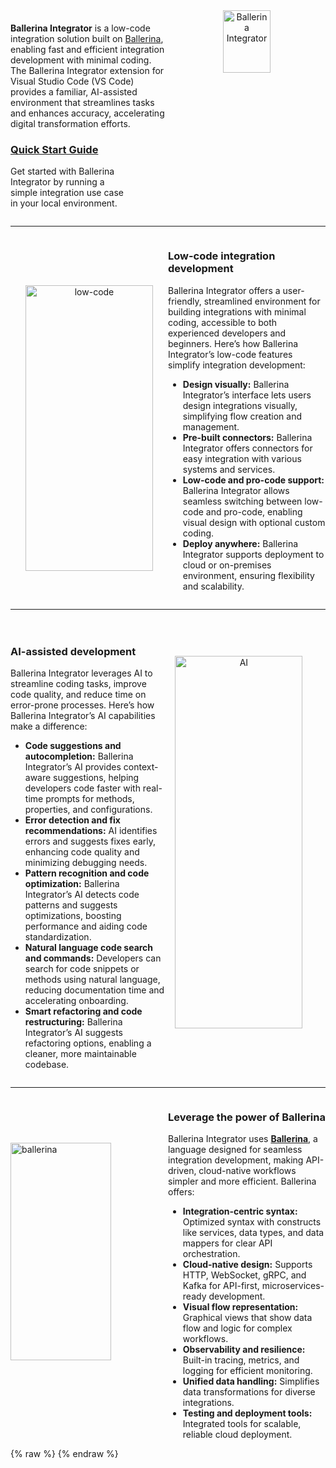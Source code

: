 <div class="homePage">
    <div class="section01">
        <div class="leftContent">
            <div class="about-home">
                <div>
                    <b>Ballerina Integrator</b> is a low-code integration solution built on <a href="https://ballerina.io">Ballerina</a>, enabling fast and efficient integration development with minimal coding. The Ballerina Integrator extension for Visual Studio Code (VS Code) provides a familiar, AI-assisted environment that streamlines tasks and enhances accuracy, accelerating digital transformation efforts.
                    <div style="width: 75%" class="linkSet2" onclick="location.href='{{base_path}}/get-started/quick-start-guide';">
                    <a href="get-started/quick-start-guide"><h3>Quick Start Guide </h3></a>
                        <p>
                        Get started with Ballerina Integrator by running a simple integration use case in your local environment.
                        </p>
                    </div>
                </div>
                <div  style="text-align:center">
                    <a href="{{base_path}}/assets/img/introduction/bi.png"><img src="{{base_path}}/assets/img/introduction/bi.png" alt="Ballerina Integrator" width="55%"></a>
                </div>
            </div>
        </div>
    </div>
    <hr class="rounded">
    <div class="section02">
        <div class="rightContent">
                <div class="about-home">
                    <div  style="text-align:center">
                        <a href="{{base_path}}/assets/img/introduction/low-code.png"><img src="{{base_path}}/assets/img/introduction/low-code.png" alt="low-code" width="90%" style="padding-top: 60px" ></a>
                    </div>
                    <div>
                        <h3>Low-code integration development</h3>
                        <p>
                            Ballerina Integrator offers a user-friendly, streamlined environment for building integrations with minimal coding, accessible to both experienced developers and beginners. Here’s how Ballerina Integrator’s low-code features simplify integration development:
                        </p>
                        <ul>
                            <li><b>Design visually:</b> Ballerina Integrator’s interface lets users design integrations visually, simplifying flow creation and management.</li>
                            <li><b>Pre-built connectors:</b> Ballerina Integrator offers connectors for easy integration with various systems and services.</li>
                            <li><b>Low-code and pro-code support:</b> Ballerina Integrator allows seamless switching between low-code and pro-code, enabling visual design with optional custom coding. </li>
                            <li><b>Deploy anywhere:</b> Ballerina Integrator supports deployment to cloud or on-premises environment, ensuring flexibility and scalability.</li>
                        </ul>
                    </div>
                </div>
        </div>
    </div>
     <hr class="rounded">
     <div class="section02">
        <div class="leftContent">
                <div class="about-home">
                    <div>
                        <h3>AI-assisted development</h3>
                        <p>
                            Ballerina Integrator leverages AI to streamline coding tasks, improve code quality, and reduce time on error-prone processes. Here’s how Ballerina Integrator’s AI capabilities make a difference:
                        </p>
                        <ul>
                            <li><b>Code suggestions and autocompletion:</b> Ballerina Integrator’s AI provides context-aware suggestions, helping developers code faster with real-time prompts for methods, properties, and configurations.</li>
                            <li><b>Error detection and fix recommendations:</b> AI identifies errors and suggests fixes early, enhancing code quality and minimizing debugging needs.</li>
                            <li><b>Pattern recognition and code optimization:</b> Ballerina Integrator’s AI detects code patterns and suggests optimizations, boosting performance and aiding code standardization.</li>
                            <li><b>Natural language code search and commands:</b> Developers can search for code snippets or methods using natural language, reducing documentation time and accelerating onboarding.</li>
                            <li><b>Smart refactoring and code restructuring:</b> Ballerina Integrator’s AI suggests refactoring options, enabling a cleaner, more maintainable codebase.</li>
                        </ul>
                    </div>
                    <div  style="text-align:center">
                        <a href="{{base_path}}/assets/img/introduction/ai.gif"><img src="{{base_path}}/assets/img/introduction/ai.gif" alt="AI" width="90%" style="padding-top: 60px; padding-right: 50px" ></a>
                    </div>
                </div>
        </div>
    </div>
    <hr class="rounded">
    <div class="section02">
        <div class="rightContent">
                <div class="about-home">
                    <div  style="text-align:left; display: flex; flex-direction: column;  justify-content: center">
                        <img src="{{base_path}}/assets/img/introduction/ballerina.svg" alt="ballerina" width="80%" style="padding-right: 50px" >
                    </div>
                    <div>
                        <h3>Leverage the power of Ballerina</h3>
                        <p>
                            Ballerina Integrator uses <a href="https://ballerina.io"><b>Ballerina</b></a>, a language designed for seamless integration development, making API-driven, cloud-native workflows simpler and more efficient. Ballerina offers:
                        </p>
                        <ul>
                            <li><b>Integration-centric syntax:</b> Optimized syntax with constructs like services, data types, and data mappers for clear API orchestration.</li>
                            <li><b>Cloud-native design:</b> Supports HTTP, WebSocket, gRPC, and Kafka for API-first, microservices-ready development.</li>
                            <li><b>Visual flow representation:</b> Graphical views that show data flow and logic for complex workflows.</li>
                            <li><b>Observability and resilience:</b> Built-in tracing, metrics, and logging for efficient monitoring.</li>
                            <li><b>Unified data handling:</b> Simplifies data transformations for diverse integrations.</li>
                            <li><b>Testing and deployment tools:</b> Integrated tools for scalable, reliable cloud deployment.</li>
                        </ul>
                    </div>
                </div>
        </div>
    </div>
</div>
{% raw %}
<style>
.md-sidebar.md-sidebar--primary {
    display: none;
}
.md-sidebar.md-sidebar--secondary{
    display: none;
}
.section02 {
    display: flex;
    justify-content: space-between;
}
header.md-header .md-header__button:not([hidden]) {
    /* display: none; */
}
.about-home {
    display: flex;
}
.about-home div:first-child {
    width: 50%;
    padding-top: 20px;
}
.about-home div:nth-child(2) {
    width: 50%;
}
@media screen and (max-width: 76.1875em) {
    .md-sidebar.md-sidebar--primary {
        display: block;
    }
}
@media screen and (max-width: 945px) {
    .about-home div:first-child {
        width: 100%;
    }
    .about-home div:nth-child(2) {
        width: 100%;
    }
    .about-home {
        flex-direction: column;
    }
    .md-typeset a {
        background-position-x: left;
    }
    .download-btn-wrapper {
        display: block;
        text-align: center;
    }
}
.md-typeset h1{
    visibility: hidden;
    margin-bottom: 0;
}
.md-search-result__article.md-typeset h1{
    visibility: visible;
}
</style>
{% endraw %}